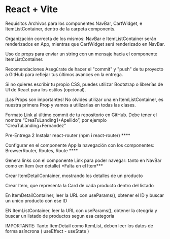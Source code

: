 # React + Vite

Requisitos
Archivos para los componentes NavBar, CartWidget, e ItemListContainer, dentro de la carpeta components.

Organización correcta de los mismos: NavBar e ItemListContainer serán renderizados en App, mientras que CartWidget será renderizado en NavBar.

Uso de props para enviar un string con un mensaje hacia el componente ItemListContainer.

Recomendaciones
Asegúrate de hacer el "commit" y "push" de tu proyecto a GitHub para reflejar tus últimos avances en la entrega.

Si no quieres escribir tu propio CSS, puedes utilizar Bootstrap o librerías de UI de React para los estilos (opcional).

¡Las Props son importantes! No olvides utilizar una en ItemListContainer, es nuestra primera Prop y vamos a utilizarlas en todas las clases.

Formato
Link al último commit de tu repositorio en GitHub. Debe tener el nombre “CreaTuLanding1+Apellido”, por ejemplo “CreaTuLanding+Fernandez”

Pre-Entrega 2
Instalar react-router (npm i react-router) \*\*\*\*

Configurar en el componente App la navegación con los componentes: BrowserRouter, Routes, Route \*\*\*\*

Genera links con el componente Link para poder navegar: tanto en NavBar como en Item (ver detalle) \*Falta en el Item\*\*\*

Crear ItemDetailContainer, mostrando los detalles de un producto

Crear Item, que representa la Card de cada producto dentro del listado

En ItemDetailContainer, leer la URL con useParams(), obtener el ID y buscar un unico producto con ese ID

EN ItemListContainer, leer la URL con useParams(), obtener la cteogria y buscar un listado de productos segun esa categoria

IMPORTANTE: Tanto ItemDetail como ItemList, deben leer los datos de forma asíncrona ( useEffect - useState )
